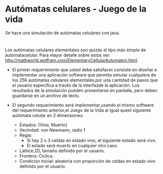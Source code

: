 # Autómatas celulares - Juego de la vida

Se hace una simulación de autómatas celulares con java.

#
Los autómatas celulares elementales son quizás el tipo más simple de autómatacelular. Para mayor detalle sobre estos ver: http://mathworld.wolfram.com/ElementaryCellularAutomaton.html. 

* El primer requerimiento que usted debe satisfacer consiste en diseñar e implementar una aplicación software que permita simular cualquiera de los 256 autómatas celulares elementales,por una cantidad de pasos que el usuario específica a través de la interfazde la aplicación. Los resultados de la simulación pueden presentarse en pantalla, pero deben guardarse en un archivo de texto.

* El segundo requerimiento será implementar,usando el mismo software del requerimiento anterior,el Juego de la Vida al igual queel siguiente autómata celular en 2 dimensiones:
  - Estados: {Vivo, Muerto}
  - Vecindad: von Newmann, radio 1
  - Regla:
    * Si hay 2 o 3 celdas en estado vivo, el siguiente estado será vivo. 
    * El estado será muerto en cualquier otro caso.
  - Lattice:2D, tamaño definido por el usuario.
  - Frontera: Cíclica.
  - Condición inicial: aleatoria con proporción de celdas en estado vivo definido por el usuario.
